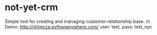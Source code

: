 # not-yet-crm
Simple tool for creating and managing customer-relationship base. /n
Demo: http://rklimcza.pythonanywhere.com/ user: test, pass: test_nyc

